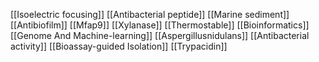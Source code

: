 [[Isoelectric focusing]]
[[Antibacterial peptide]]
[[Marine sediment]]
[[Antibiofilm]]
[[Mfap9]]
[[Xylanase]]
[[Thermostable]]
[[Bioinformatics]]
[[Genome And Machine-learning]]
[[Aspergillusnidulans]]
[[Antibacterial activity]]
[[Bioassay-guided Isolation]]
[[Trypacidin]]
